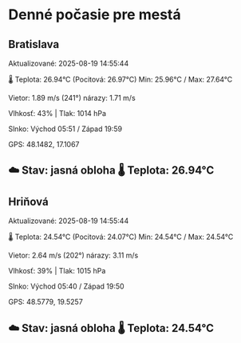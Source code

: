 ﻿# Denné počasie pre mestá

## Bratislava
Aktualizované: 2025-08-19 14:55:44

🌡️ Teplota: 26.94°C 
(Pocitová: 26.97°C)
Min: 25.96°C / Max: 27.64°C

Vietor: 1.89 m/s    (241°) 
nárazy: 1.71 m/s

Vlhkosť: 43% | Tlak: 1014 hPa

Slnko: Východ 05:51 / Západ 19:59

GPS: 48.1482, 17.1067

☁️ Stav: jasná obloha        🌡️ Teplota: 26.94°C
---

## Hriňová
Aktualizované: 2025-08-19 14:55:44

🌡️ Teplota: 24.54°C 
(Pocitová: 24.07°C)
Min: 24.54°C / Max: 24.54°C

Vietor: 2.64 m/s (202°)
nárazy: 3.11 m/s

Vlhkosť: 39% | Tlak: 1015 hPa

Slnko: Východ 05:40 / Západ 19:50

GPS: 48.5779, 19.5257

☁️ Stav: jasná obloha        🌡️ Teplota: 24.54°C
---
